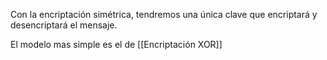 Con la encriptación simétrica, tendremos una única clave que encriptará y desencriptará el mensaje.

El modelo mas simple es el de [[Encriptación XOR]]